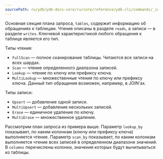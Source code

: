 ```yaml
---
sourcePath: ru/ydb/ydb-docs-core/ru/core/reference/ydb-cli/commands/_includes/explain-plan/intro-exp.md
---
```

Основная секция плана запроса, `tables`, содержит информацию об обращениях к таблицам. Чтения описаны в разделе `reads`, а записи — в разделе `writes`. Ключевой характеристикой любого обращения к таблице является его тип.

Типы чтения:

* `FullScan` — полное сканирование таблицы. Читаются все записи на всех шардах.
* `Scan` — чтение определенного диапазона записей.
* `Lookup` — чтение по ключу или префиксу ключа.
* `MultiLookup` — множественные чтения по ключу или префиксу ключа. Данный тип обращения возможен, например, в JOIN'ах.

Типы записи:

* `Upsert` — добавление одной записи.
* `MultiUpsert` — добавление нескольких записей.
* `Erase` — единичное удаление по ключу.
* `MultiErase` — множественное удаление.

Рассмотрим план запроса из примера выше.
Параметр `lookup_by` показывает, по каким колонкам (ключу или префиксу ключа) выполняется чтение.
Параметр `scan_by` показывает, по каким колонкам выполняется чтение всех записей в определенном диапазоне значений.
В `columns` перечислены колонки, значения которых будут вычитываться из таблицы.
